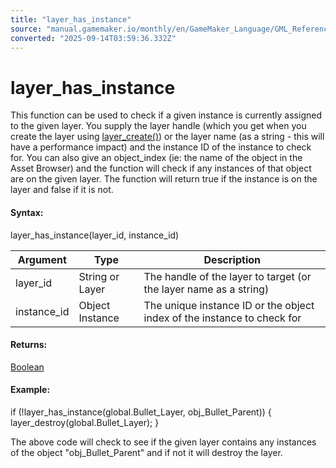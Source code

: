 ```yaml
---
title: "layer_has_instance"
source: "manual.gamemaker.io/monthly/en/GameMaker_Language/GML_Reference/Asset_Management/Rooms/General_Layer_Functions/layer_has_instance.htm"
converted: "2025-09-14T03:59:36.332Z"
---
```


# layer\_has\_instance

This function can be used to check if a given instance is currently assigned to the given layer. You supply the layer handle (which you get when you create the layer using [layer\_create()](layer_create.md)) or the layer name (as a string - this will have a performance impact) and the instance ID of the instance to check for. You can also give an object\_index (ie: the name of the object in the Asset Browser) and the function will check if any instances of that object are on the given layer. The function will return true if the instance is on the layer and false if it is not.

#### Syntax:

layer\_has\_instance(layer\_id, instance\_id)

| Argument | Type | Description |
| --- | --- | --- |
| layer_id | String or Layer | The handle of the layer to target (or the layer name as a string) |
| instance_id | Object Instance | The unique instance ID or the object index of the instance to check for |

#### Returns:

[Boolean](../../../../GML_Overview/Data_Types.md)

#### Example:

if (!layer\_has\_instance(global.Bullet\_Layer, obj\_Bullet\_Parent))
{
    layer\_destroy(global.Bullet\_Layer);
}

The above code will check to see if the given layer contains any instances of the object "obj\_Bullet\_Parent" and if not it will destroy the layer.